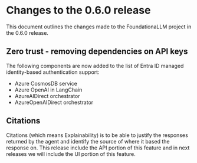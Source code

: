 # Changes to the 0.6.0 release

This document outlines the changes made to the FoundationaLLM project in the 0.6.0 release.

## Zero trust - removing dependencies on API keys

The following components are now added to the list of Entra ID managed identity-based authentication support:
- Azure CosmosDB service
- Azure OpenAI in LangChain
- AzureAIDirect orchestrator
- AzureOpenAIDirect orchestrator

## Citations

Citations (which means Explainability) is to be able to justify the responses returned by the agent and identify the source of where it based the response on.  This release include the API portion of this feature and in next releases we will include the UI portion of this feature.